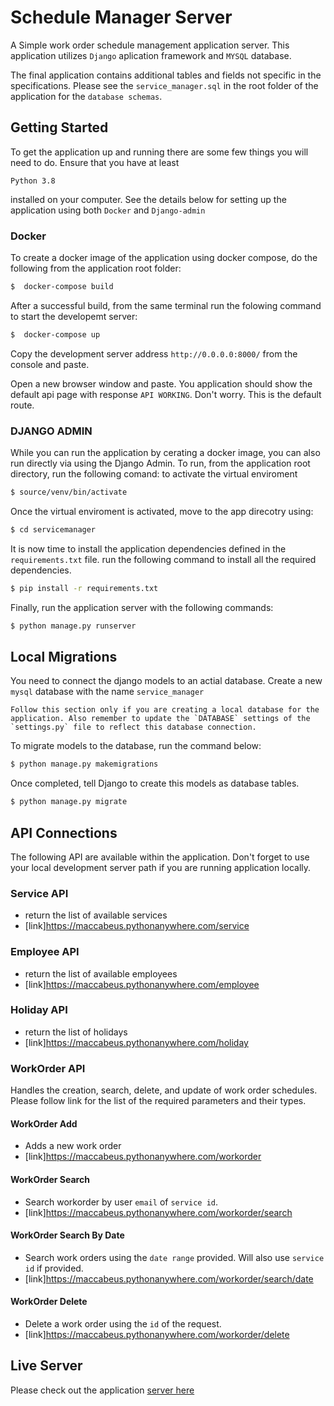 # Schedule Manager Server
A Simple work order schedule management application server.  This application utilizes `Django` aplication framework and `MYSQL` database. 

The final application contains additional tables and fields  not specific in the specifications. Please see the `service_manager.sql` in the root folder of the application for the `database schemas`.


## Getting Started
To get the application up and running there are some few things you will need to do. Ensure that you have at least 
``` 
Python 3.8
``` 
installed on your computer.  See the details below for setting up the application using both `Docker` and `Django-admin`


### Docker
To create a docker image of the application using docker compose, do the following from the application root folder:

``` bash
$  docker-compose build
```
After a successful build, from the same terminal run the folowing command to start the developemt server:

``` bash
$  docker-compose up
```
Copy the  development server address `http://0.0.0.0:8000/` from the console and paste.

Open a new browser window and paste. You application should show the default api page with response `API WORKING`. Don't worry. This is the default route. 

### DJANGO ADMIN
While you can run the application by cerating a docker image, you can also run directly via using the Django Admin. To run, from the application root directory, run the following comand: to activate the virtual enviroment

``` bash
$ source/venv/bin/activate

```
Once the virtual enviroment is activated, move to the app direcotry using:

``` bash
$ cd servicemanager

```

It is now time to install the application dependencies defined in the `requirements.txt` file. run the following command to 
install all the required dependencies.

``` bash
$ pip install -r requirements.txt

```

Finally, run the application server with the following commands:
``` bash
$ python manage.py runserver

```


## Local Migrations
You need to connect the django models to an actial database. Create a new  `mysql` database with the name `service_manager`

```
Follow this section only if you are creating a local database for the application. Also remember to update the `DATABASE` settings of the `settings.py` file to reflect this database connection.

```

To migrate models to the database, run the command below:
``` bash
$ python manage.py makemigrations

```
Once completed, tell Django to create this models as database tables.

``` bash
$ python manage.py migrate 

```

## API Connections

The following API are available within the application. Don't forget to use your local development server path 
if you are running application locally.

 ### Service API
 - return the list of available services
 - [link]https://maccabeus.pythonanywhere.com/service 

 ### Employee API
 - return the list of available employees
 - [link]https://maccabeus.pythonanywhere.com/employee 
  
 ### Holiday API
 - return the list of holidays
 - [link]https://maccabeus.pythonanywhere.com/holiday

 ### WorkOrder API
 Handles the creation, search, delete, and update of work order schedules. Please follow link for the list of the required parameters and their types.

 #### WorkOrder Add
 - Adds a new work order
 - [link]https://maccabeus.pythonanywhere.com/workorder

 #### WorkOrder Search
 - Search workorder by user `email` of `service id`.
 - [link]https://maccabeus.pythonanywhere.com/workorder/search

#### WorkOrder Search By Date
 - Search work orders using the `date range` provided. Will also use `service id` if provided.
 - [link]https://maccabeus.pythonanywhere.com/workorder/search/date

#### WorkOrder Delete
 - Delete a work order using the `id` of the request.
 - [link]https://maccabeus.pythonanywhere.com/workorder/delete

## Live Server
Please check out the application [server here](https://maccabeus.pythonanywhere.com/)


